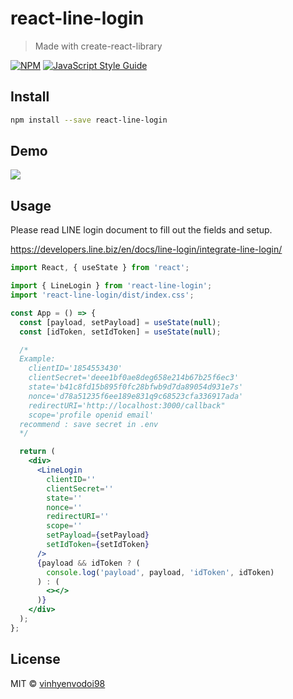 # react-line-login

> Made with create-react-library

[![NPM](https://img.shields.io/npm/v/reactjs-line-login.svg)](https://www.npmjs.com/package/reactjs-line-login) [![JavaScript Style Guide](https://img.shields.io/badge/code_style-standard-brightgreen.svg)](https://standardjs.com)

## Install

```bash
npm install --save react-line-login
```

## Demo

![](https://media.giphy.com/media/UV4u60zcGqpIocxn9u/giphy.gif)

## Usage

Please read LINE login document to fill out the fields and setup.

https://developers.line.biz/en/docs/line-login/integrate-line-login/

```jsx
import React, { useState } from 'react';

import { LineLogin } from 'react-line-login';
import 'react-line-login/dist/index.css';

const App = () => {
  const [payload, setPayload] = useState(null);
  const [idToken, setIdToken] = useState(null);

  /*
  Example:
    clientID='1854553430'
    clientSecret='deee1bf0ae8deg658e214b67b25f6ec3'
    state='b41c8fd15b895f0fc28bfwb9d7da89054d931e7s'
    nonce='d78a51235f6ee189e831q9c68523cfa336917ada'
    redirectURI='http://localhost:3000/callback"
    scope='profile openid email'
  recommend : save secret in .env
  */

  return (
    <div>
      <LineLogin
        clientID=''
        clientSecret=''
        state=''
        nonce=''
        redirectURI=''
        scope=''
        setPayload={setPayload}
        setIdToken={setIdToken}
      />
      {payload && idToken ? (
        console.log('payload', payload, 'idToken', idToken)
      ) : (
        <></>
      )}
    </div>
  );
};
```

## License

MIT © [vinhyenvodoi98](https://github.com/vinhyenvodoi98)
